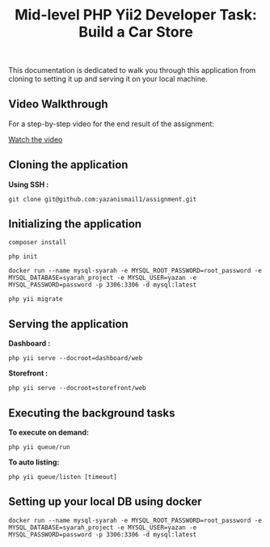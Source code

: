 <p align="center">
    <h1 align="center">Mid-level PHP Yii2 Developer Task: Build a
Car Store</h1>
    <br>
</p>

This documentation is dedicated to walk you through this application from cloning to setting it up and serving it on your local machine.

## Video Walkthrough

For a step-by-step video for the end result of the assignment:

[Watch the video](https://drive.google.com/file/d/1pdQXJt6vjjuzfJnG5g65OY5_hugYMa4l/view?usp=sharing)



## Cloning the application
**Using SSH :** 
```
git clone git@github.com:yazanismail1/assignment.git
```

## Initializing the application

```
composer install
```

```
php init
```

```
docker run --name mysql-syarah -e MYSQL_ROOT_PASSWORD=root_password -e MYSQL_DATABASE=syarah_project -e MYSQL_USER=yazan -e MYSQL_PASSWORD=password -p 3306:3306 -d mysql:latest
```

```
php yii migrate
```

## Serving the application

**Dashboard :** 
```
php yii serve --docroot=dashboard/web
```

**Storefront :** 
```
php yii serve --docroot=storefront/web
```

## Executing the background tasks

**To execute on demand:** 
```
php yii queue/run
```

**To auto listing:** 
```
php yii queue/listen [timeout]
```

## Setting up your local DB using docker

```
docker run --name mysql-syarah -e MYSQL_ROOT_PASSWORD=root_password -e MYSQL_DATABASE=syarah_project -e MYSQL_USER=yazan -e MYSQL_PASSWORD=password -p 3306:3306 -d mysql:latest
```
